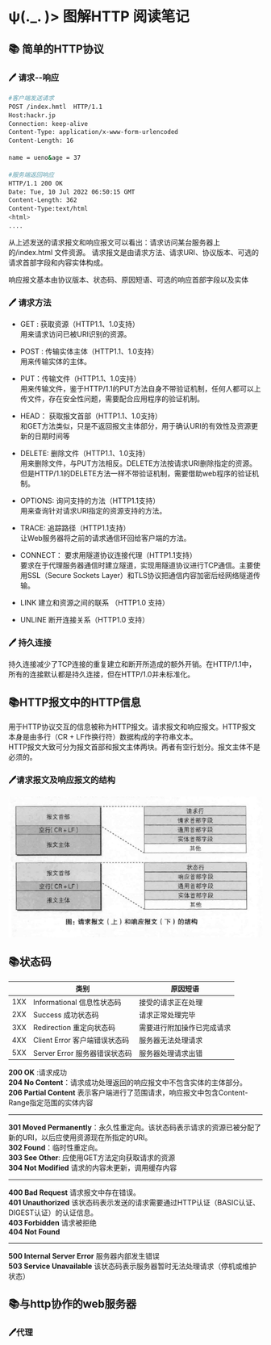 # ψ(._. )> 图解HTTP 阅读笔记

## 📚 简单的HTTP协议
### 🖊 请求--响应
```bash
#客户端发送请求
POST /index.hmtl  HTTP/1.1
Host:hackr.jp
Connection: keep-alive
Content-Type: application/x-www-form-urlencoded
Content-Length: 16 

name = ueno&age = 37

#服务端返回响应
HTTP/1.1 200 OK
Date: Tue, 10 Jul 2022 06:50:15 GMT
Content-Length: 362
Content-Type:text/html
<html>
....
```
从上述发送的请求报文和响应报文可以看出：请求访问某台服务器上的/index.html 文件资源。
请求报文是由请求方法、请求URI、协议版本、可选的请求首部字段和内容实体构成。

响应报文基本由协议版本、状态码、原因短语、可选的响应首部字段以及实体

### 🖊 请求方法
* GET : 获取资源（HTTP1.1、1.0支持）  
用来请求访问已被URI识别的资源。
* POST : 传输实体主体（HTTP1.1、1.0支持）  
用来传输实体的主体。
* PUT：传输文件（HTTP1.1、1.0支持）  
用来传输文件，鉴于HTTP/1.1的PUT方法自身不带验证机制，任何人都可以上传文件，存在安全性问题，需要配合应用程序的验证机制。
* HEAD： 获取报文首部（HTTP1.1、1.0支持）  
和GET方法类似，只是不返回报文主体部分，用于确认URI的有效性及资源更新的日期时间等
* DELETE: 删除文件（HTTP1.1、1.0支持）  
用来删除文件，与PUT方法相反。DELETE方法按请求URI删除指定的资源。但是HTTP/1.1的DELETE方法一样不带验证机制，需要借助web程序的验证机制。
* OPTIONS: 询问支持的方法（HTTP1.1支持）  
用来查询针对请求URI指定的资源支持的方法。
* TRACE: 追踪路径（HTTP1.1支持）  
让Web服务器将之前的请求通信环回给客户端的方法。

* CONNECT： 要求用隧道协议连接代理（HTTP1.1支持）   
要求在于代理服务器通信时建立隧道，实现用隧道协议进行TCP通信。主要使用SSL（Secure Sockets Layer）和TLS协议把通信内容加密后经网络隧道传输。

* LINK 建立和资源之间的联系 （HTTP1.0 支持）
* UNLINE 断开连接关系（HTTP1.0 支持）


### 🖊 持久连接
持久连接减少了TCP连接的重复建立和断开所造成的额外开销。在HTTP/1.1中，所有的连接默认都是持久连接，但在HTTP/1.0并未标准化。

## 📚HTTP报文中的HTTP信息
用于HTTP协议交互的信息被称为HTTP报文。请求报文和响应报文。HTTP报文本身是由多行（CR + LF作换行符）数据构成的字符串文本。  
HTTP报文大致可分为报文首部和报文主体两块。两者有空行划分。报文主体不是必须的。

### 🖊请求报文及响应报文的结构
![请求报文及响应报文的结构](https://raw.githubusercontent.com/forrestyuan/Reading-Book/master/assets/HTTP_req_res.jpg)


## 📚状态码
||类别|原因短语
--|--|--
1XX|Informational 信息性状态码|接受的请求正在处理
2XX|Success 成功状态码|请求正常处理完毕
3XX|Redirection 重定向状态码|需要进行附加操作已完成请求
4XX|Client Error 客户端错误状态码|服务器无法处理请求
5XX|Server Error 服务器错误状态码|服务器处理请求出错

**200 OK** :请求成功  
**204 No Content**：请求成功处理返回的响应报文中不包含实体的主体部分。  
**206 Partial Content** 表示客户端进行了范围请求，响应报文中包含Content-Range指定范围的实体内容
***
**301 Moved Permanently**：永久性重定向。该状态码表示请求的资源已被分配了新的URI，以后应使用资源现在所指定的URI。  
**302 Found**：临时性重定向。  
**303 See Other**: 应使用GET方法定向获取请求的资源   
**304 Not Modified** 请求的内容未更新，调用缓存内容  

***
**400 Bad Request** 请求报文中存在错误。  
**401 Unauthorized** 该状态码表示发送的请求需要通过HTTP认证（BASIC认证、DIGEST认证）的认证信息。  
**403 Forbidden** 请求被拒绝  
**404 Not Found**  
***
**500 Internal Server Error** 服务器内部发生错误  
**503 Service Unavailable** 该状态码表示服务器暂时无法处理请求（停机或维护状态）

## 📚与http协作的web服务器
### 🖊代理